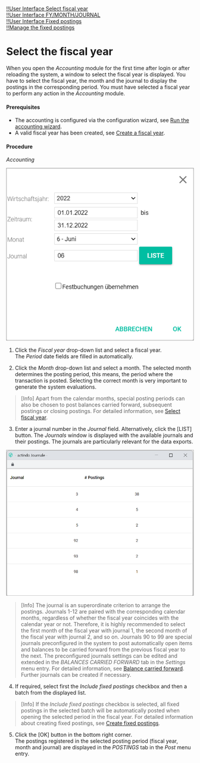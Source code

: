 [!!User Interface Select fiscal year](../UserInterface/00a_FiscalYear.md)  
[!!User Interface FY/MONTH/JOURNAL](../UserInterface/01_Book.md#fymonthjournal)  
[!!User Interface Fixed postings](../UserInterface/02f_FixedBookings.md)  
[!!Manage the fixed postings](../Integration/06_ManageFixedBookings.md)  



# Select the fiscal year

When you open the *Accounting* module for the first time after login or after reloading the system, a window to select the fiscal year is displayed. You have to select the fiscal year, the month and the journal to display the postings in the corresponding period. You must have selected a fiscal year to perform any action in the *Accounting* module.

#### Prerequisites

- The accounting is configured via the configuration wizard, see [Run the accounting wizard](../Integration/01_RunAccountingWizard.md).
- A valid fiscal year has been created, see [Create a fiscal year](../Integration/04_ManageFiscalYear.md#create-a-fiscal-year).

#### Procedure

*Accounting*

![Select fiscal year](../../Assets/Screenshots/RetailSuiteAccounting/SelectFiscalYear.png "[Select fiscal year]")

1. Click the *Fiscal year* drop-down list and select a fiscal year.   
  The *Period* date fields are filled in automatically.

2. Click the *Month* drop-down list and select a month. The selected month determines the posting period, this means, the period where the transaction is posted. Selecting the correct month is very important to generate the system evaluations.

  > [Info] Apart from the calendar months, special posting periods can also be chosen to post balances carried forward, subsequent postings or closing postings. For detailed information, see [Select fiscal year](../UserInterface/00a_FiscalYear.md).

3. Enter a journal number in the *Journal* field. Alternatively, click the [LIST] button. The *Journals* window is displayed with the available journals and their postings. The journals are particularly relevant for the data exports.

  ![Journals](../../Assets/Screenshots/RetailSuiteAccounting/Journals.png "[Journals]")

  > [Info] The journal is an superordinate criterion to arrange the postings. Journals 1-12 are paired with the corresponding calendar months, regardless of whether the fiscal year coincides with the calendar year or not. Therefore, it is highly recommended to select the first month of the fiscal year with journal 1, the second month of the fiscal year with journal 2, and so on. Journals 90 to 99 are special journals preconfigured in the system to post automatically open items and balances to be carried forward from the previous fiscal year to the next. The preconfigured journals settings can be edited and extended in the *BALANCES CARRIED FORWARD* tab in the *Settings* menu entry. For detailed information, see [Balance carried forward](../UserInterface/02h_BalanceCarriedForward.md). Further journals can be created if necessary.


4. If required, select first the *Include fixed postings* checkbox and then a batch from the displayed list.

  > [Info] If the *Include fixed postings* checkbox is selected, all fixed postings in the selected batch will be automatically posted when opening the selected period in the fiscal year. For detailed information about creating fixed postings, see [Create fixed postings](../Integration/06_ManageFixedBookings.md#create-fixed-postings).

5. Click the [OK] button in the bottom right corner.   
  The postings registered in the selected posting period (fiscal year, month and journal) are displayed in the *POSTINGS* tab in the *Post* menu entry.  
